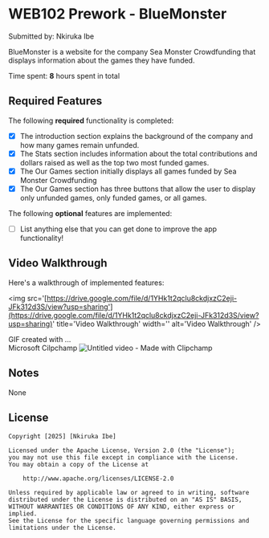 # WEB102 Prework - BlueMonster

Submitted by: Nkiruka Ibe

BlueMonster is a website for the company Sea Monster Crowdfunding that displays information about the games they have funded.

Time spent: **8** hours spent in total

## Required Features

The following **required** functionality is completed:

* [x] The introduction section explains the background of the company and how many games remain unfunded.
* [x] The Stats section includes information about the total contributions and dollars raised as well as the top two most funded games.
* [x] The Our Games section initially displays all games funded by Sea Monster Crowdfunding
* [x] The Our Games section has three buttons that allow the user to display only unfunded games, only funded games, or all games.

The following **optional** features are implemented:

* [ ] List anything else that you can get done to improve the app functionality!

## Video Walkthrough

Here's a walkthrough of implemented features:

<img src='[https://drive.google.com/file/d/1YHk1t2qclu8ckdjxzC2eji-JFk312d3S/view?usp=sharing'](https://drive.google.com/file/d/1YHk1t2qclu8ckdjxzC2eji-JFk312d3S/view?usp=sharing)' title='Video Walkthrough' width='' alt='Video Walkthrough' />

<!-- Replace this with whatever GIF tool you used! -->
GIF created with ...  
Microsoft Cilpchamp
![Untitled video - Made with Clipchamp](https://github.com/user-attachments/assets/dd2bd383-1311-47ac-acfa-558e316035c2)


## Notes

None 

## License

    Copyright [2025] [Nkiruka Ibe]

    Licensed under the Apache License, Version 2.0 (the "License");
    you may not use this file except in compliance with the License.
    You may obtain a copy of the License at

        http://www.apache.org/licenses/LICENSE-2.0

    Unless required by applicable law or agreed to in writing, software
    distributed under the License is distributed on an "AS IS" BASIS,
    WITHOUT WARRANTIES OR CONDITIONS OF ANY KIND, either express or implied.
    See the License for the specific language governing permissions and
    limitations under the License.

